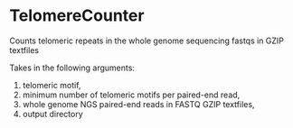 # TelomereCounter
Counts telomeric repeats in the whole genome sequencing fastqs in GZIP textfiles 

Takes in the following arguments: 
1) telomeric motif, 
2) minimum number of telomeric motifs per paired-end read, 
3) whole genome NGS paired-end reads in FASTQ GZIP textfiles, 
4) output directory 
